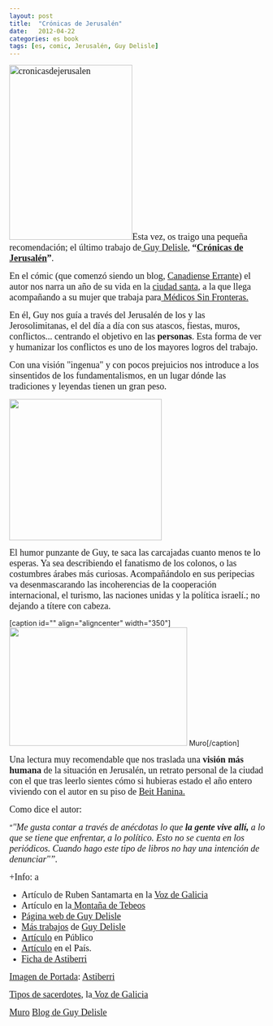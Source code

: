```yaml
---
layout: post
title:  "Crónicas de Jerusalén"
date:   2012-04-22
categories: es book
tags: [es, comic, Jerusalén, Guy Delisle]
---
```

<p> </p>
<p><span style="font-family: Ubuntu;"><span style="font-size: large;"><img class="  wp-image-2440 alignleft" src="https://izaroblog.files.wordpress.com/2012/04/cronicasdejerusalen.jpg" alt="cronicasdejerusalen" width="242" height="344" />Esta vez, os traigo una pequeña recomendación;  el último trabajo de<a href="http://es.wikipedia.org/wiki/Guy_Delisle"> Guy Delisle</a>, <strong>“<a href="http://www.astiberri.com/ficha_prod.php?cod=cronicasdejerusalen">Crónicas de Jerusalén</a>”</strong>. </span></span></p>
<p><span style="font-family: Ubuntu;"><span style="font-size: large;">En el cómic (que comenzó siendo un blog, <a href="http://www.guydelisle.com/blog/jerusalem/">Canadiense Errante</a>) el autor nos narra un año de su vida en la <a title="Jerusalen" href="http://es.wikipedia.org/wiki/Jerusal%C3%A9n" target="_blank" rel="noopener">ciudad santa</a>, a la que llega acompañando a su mujer que trabaja para<a title="MSF" href="http://www.msf.es/" target="_blank" rel="noopener"> Médicos Sin Fronteras. </a></span></span></p>
<p><span style="font-family: Ubuntu;"><span style="font-size: large;">En él, Guy nos guía a través del Jerusalén de los y las Jerosolimitanas, el del día a día con sus atascos, fiestas, muros, conflictos... centrando el objetivo en las <strong>personas</strong>. Esta forma de ver y humanizar los conflictos es uno de los mayores logros del trabajo.</span></span></p>
<p><span style="font-size: large; font-family: Ubuntu;">Con una visión "ingenua" y con pocos prejuicios nos introduce a los sinsentidos de los fundamentalismos, en un lugar dónde las tradiciones y leyendas tienen un gran peso.</span></p>
<p><a href="http://blogs.lavozdegalicia.es/comic/files/2012/02/pretres-300x278.jpg"><img class="aligncenter" src="http://blogs.lavozdegalicia.es/comic/files/2012/02/pretres-300x278.jpg" alt="" width="300" height="278" /></a></p>
<p><span style="font-size: large; font-family: Ubuntu;">El humor punzante de Guy, te saca las carcajadas cuanto menos te lo esperas. Ya sea describiendo el fanatismo de los colonos, o las costumbres árabes más curiosas. Acompañándolo en sus peripecias va desenmascarando las incoherencias de la cooperación internacional, el turismo, las naciones unidas y la política israelí.; no dejando a títere con cabeza.</span></p>
[caption id="" align="aligncenter" width="350"]<a href="http://www.guydelisle.com/blog/wp-content/uploads/2012/04/croquis-3d-04.gif"><img src="http://www.guydelisle.com/blog/wp-content/uploads/2012/04/croquis-3d-04.gif" alt="" width="350" height="233" /></a> Muro[/caption]
<p><span style="font-size: large;"> </span></p>
<p><span style="font-family: Ubuntu;"><span style="font-size: large;">Una lectura muy recomendable que nos traslada una <strong>visión más humana</strong> de la situación en Jerusalén, un retrato personal de la ciudad con el que tras leerlo sientes cómo si hubieras estado el año entero viviendo con el autor en su piso de <a title="Camastro" href="http://www.guydelisle.com/blog/jerusalem/files/2009/02/lit.jpg" target="_blank" rel="noopener">Beit Hanina.</a></span></span></p>
<p><span style="font-size: large; font-family: Ubuntu;">Como dice el autor:</span></p>
<p>“<span style="font-family: Ubuntu;"><span style="font-size: large;"><em>"Me gusta contar a través de anécdotas lo que <strong>la gente vive allí,</strong> a lo que se tiene que enfrentar, a lo político. Esto no se cuenta en los periódicos. Cuando hago este tipo de libros no hay una intención de denunciar"”.</em></span></span></p>
<p><span style="font-family: Ubuntu;"><span style="font-size: large;">+Info: a</span></span></p>
<ul>
<li><span style="font-size: large; font-family: Ubuntu;">Artículo de Ruben Santamarta en la </span><a style="font-size: large; font-family: Ubuntu;" href="http://blogs.lavozdegalicia.es/comic/tag/cronicas-de-jerusalen/">Voz de Galicia</a></li>
<li><span style="font-size: large; font-family: Ubuntu;">Artículo en la</span><a style="font-size: large; font-family: Ubuntu;" href="http://lamontanadetebeos.wordpress.com/tag/guy-delisle/"> Montaña de Tebeos</a></li>
<li><a href="http://www.guydelisle.com/"><span style="font-family: Ubuntu;"><span style="font-size: large;">Página web de Guy Delisle</span></span></a></li>
<li><a style="font-size: large; font-family: Ubuntu;" href="http://www.astiberri.com/ficha_aut.php?cod=GUY_DELISLE">Más trabajos</a><span style="font-size: large; font-family: Ubuntu;"> de </span><a style="font-size: large; font-family: Ubuntu;" href="http://es.wikipedia.org/wiki/Guy_Delisle">Guy Delisle</a></li>
<li><a style="font-size: large; font-family: Ubuntu;" href="http://www.publico.es/culturas/416078/no-voy-a-ir-donde-explotan-las-bombas">Artículo</a><span style="font-size: large; font-family: Ubuntu;"> en Público</span></li>
<li><a style="font-size: large; font-family: Ubuntu;" href="http://elpais.com/diario/2012/01/14/cultura/1326495601_850215.html">Artículo</a><span style="font-size: large; font-family: Ubuntu;"> en el País.</span></li>
<li><a href="http://www.astiberri.com/ficha_prod.php?cod=cronicasdejerusalen"><span style="font-family: Ubuntu;"><span style="font-size: large;">Ficha de Astiberri</span></span></a></li>
</ul>
<p><span style="font-family: Ubuntu;"><span style="font-size: large;"><a href="http://www.astiberri.com/media/contenidos/catalogo/portadas/fichas/cronicasdejerusalen.jpg">Imagen de Portada</a>: <a href="http://www.astiberri.com/ficha_prod.php?cod=cronicasdejerusalen">Astiberri</a></span></span></p>
<p><span style="font-family: Ubuntu;"><span style="font-size: large;"><a href="http://blogs.lavozdegalicia.es/comic/files/2012/02/pretres-300x278.jpg">Tipos de sacerdotes</a>, la<a href="http://blogs.lavozdegalicia.es/comic/tag/cronicas-de-jerusalen/"> Voz de Galicia</a></span></span></p>
<p><span style="font-family: Ubuntu;"><span style="font-size: large;"><a href="http://www.guydelisle.com/blog/wp-content/uploads/2012/04/croquis-3d-04.gif">Muro</a> <a title="Blog Guy" href="http://www.guydelisle.com/blog/" target="_blank" rel="noopener">Blog de Guy Delisle</a></span></span></p>
